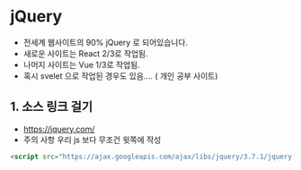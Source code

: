 <!--  11월 18일(월) 오후 수업 JQuery 수업 -->

# jQuery

- 전세계 웹사이트의 90% jQuery 로 되어있습니다.
- 새로운 사이트는 React 2/3로 작업됨.
- 나머지 사이트는 Vue 1/3로 작업됨.
- 혹시 svelet 으로 작업된 경우도 있음.... ( 개인 공부 사이트)

## 1. 소스 링크 걸기

- https://jquery.com/
- 주의 사항 우리 js 보다 무조건 윗쪽에 작성

```html
<script src="https://ajax.googleapis.com/ajax/libs/jquery/3.7.1/jquery.min.js"></script>
```
